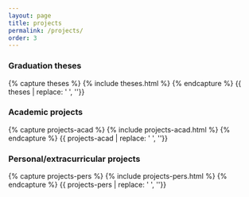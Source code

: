 ```yaml
---
layout: page
title: projects
permalink: /projects/
order: 3
---
```


<section class="content-box" markdown="1">

### Graduation theses
{% capture theses %}
{% include theses.html %} 
{% endcapture %}
{{ theses | replace: '    ', ''}}

</section>

<section class="content-box" markdown="1">

### Academic projects
{% capture projects-acad %}
{% include projects-acad.html %} 
{% endcapture %}
{{ projects-acad | replace: '    ', ''}}

</section>

<section class="content-box">

### Personal/extracurricular projects
{% capture projects-pers %}
{% include projects-pers.html %} 
{% endcapture %}
{{ projects-pers | replace: '    ', ''}}

</section>
